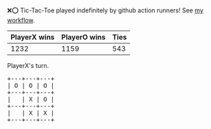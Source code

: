 :x::o: Tic-Tac-Toe played indefinitely by github action runners! See [my workflow](.github/workflows/play.yaml).

|PlayerX wins|PlayerO wins|Ties|
|-|-|-|
|1232|1159|543|

PlayerX's turn.

<pre>
+---+---+---+
| O | O | O |
+---+---+---+
|   | X | O |
+---+---+---+
|   | X | X |
+---+---+---+
</pre>